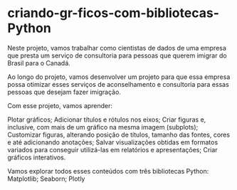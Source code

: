 # criando-gr-ficos-com-bibliotecas-Python

Neste projeto, vamos trabalhar como cientistas de dados de uma empresa que presta um serviço de consultoria para pessoas que querem imigrar do Brasil para o Canadá.

Ao longo do projeto, vamos desenvolver um projeto para que essa empresa possa otimizar esses serviços de aconselhamento e consultoria para essas pessoas que desejam fazer imigração.

Com esse projeto, vamos aprender:

Plotar gráficos;
Adicionar títulos e rótulos nos eixos;
Criar figuras e, inclusive, com mais de um gráfico na mesma imagem (subplots);
Customizar figuras, alterando posição de títulos, tamanho das fontes, cores e até adicionando anotações;
Salvar visualizações obtidas em formatos variados para conseguir utilizá-las em relatórios e apresentações;
Criar gráficos interativos.

Vamos explorar todos esses conteúdos com três bibliotecas Python:
Matplotlib;
Seaborn;
Plotly

